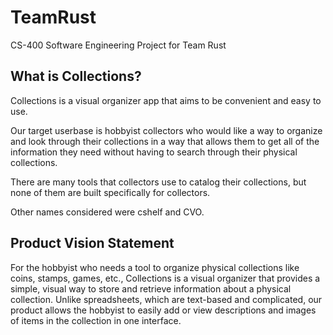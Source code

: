 # TeamRust

CS-400 Software Engineering Project for Team Rust

## What is Collections?

Collections is a visual organizer app that aims to be convenient and easy to use.

Our target userbase is hobbyist collectors who would like a way to organize and look through their collections in a way that allows them to get all of the information they need without having to search through their physical collections.

There are many tools that collectors use to catalog their collections, but none of them are built specifically for collectors.

Other names considered were cshelf and CVO.

## Product Vision Statement

For the hobbyist who needs a tool to organize physical collections like coins, stamps, games, etc., Collections is a visual organizer that provides a simple, visual way to store and retrieve information about a physical collection. Unlike spreadsheets, which are text-based and complicated, our product allows the hobbyist to easily add or view descriptions and images of items in the collection in one interface.
